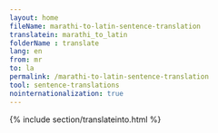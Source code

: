 ```yaml
---
layout: home
fileName: marathi-to-latin-sentence-translation
translatein: marathi_to_latin
folderName : translate
lang: en
from: mr
to: la
permalink: /marathi-to-latin-sentence-translation
tool: sentence-translations
nointernationalization: true
---
```

{% include section/translateinto.html %}
